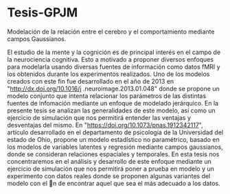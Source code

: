 # Tesis-GPJM
Modelación de la relación entre el cerebro y el comportamiento mediante campos Gaussianos.

El estudio de la mente y la cognición es de principal interés en el campo de la
neurociencia cognitiva. Esto a motivado a proponer diversos enfoques para modelarla
usando diversas fuentes de información como datos fMRI y los obtenidos durante los
experimentos realizados.
Uno de los modelos creados con este fin fue desarrollado en el año de 2013 en "http://dx.doi.org/10.1016/j
.neuroimage.2013.01.048" donde se propone un modelo conjunto que intenta relacionar los parámetros
de las distintas fuentes de infomación mediante un enfoque de modelado jerárquico.
En la presente tesis se analizan las generalidades de este modelo, así como un ejercicio
de simulación que nos permitirá entender las ventajas y desventajas del mismo.
En "https://doi.org/10.1073/pnas.1912342117", artículo desarrollado en el departamento
de psicología de la Universidad del estado de Ohio, propone un modelo estadístico no
paramétrico, basado en los modelos de variables latentes y regresión mediante campos
gaussianos, donde se consideran relaciones espaciales y temporales. En esta tesis nos
concentraremos en el análisis y desarrollo de este enfoque mediante un ejercicio de
simulación que nos permitirá poner a prueba en modelo y un experimento con datos
reales donde se proponen algunas variantes del modelo con el n de encontrar aquel
que sea el más adecuado a los datos.
